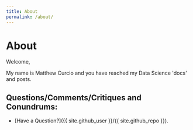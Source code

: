 ```yaml
---
title: About
permalink: /about/
---
```


# About

Welcome,

My name is Matthew Curcio and you have reached my Data Science 'docs' and posts.


## Questions/Comments/Critiques and Conundrums:

- [Have a Question?]({{ site.github_user }}/{{ site.github_repo }}).
